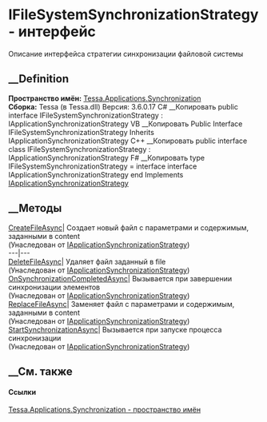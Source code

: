# IFileSystemSynchronizationStrategy - интерфейс
Описание интерфейса стратегии синхронизации файловой системы
## __Definition
 **Пространство имён:**
[Tessa.Applications.Synchronization](N_Tessa_Applications_Synchronization.htm)  
 **Сборка:** Tessa (в Tessa.dll) Версия: 3.6.0.17
C# __Копировать
     public interface IFileSystemSynchronizationStrategy : IApplicationSynchronizationStrategy
VB __Копировать
     Public Interface IFileSystemSynchronizationStrategy
    	Inherits IApplicationSynchronizationStrategy
C++ __Копировать
     public interface class IFileSystemSynchronizationStrategy : IApplicationSynchronizationStrategy
F# __Копировать
     type IFileSystemSynchronizationStrategy = 
        interface
            interface IApplicationSynchronizationStrategy
        end
Implements
    [IApplicationSynchronizationStrategy](T_Tessa_Applications_Synchronization_IApplicationSynchronizationStrategy.htm)
##  __Методы
[CreateFileAsync](M_Tessa_Applications_Synchronization_IApplicationSynchronizationStrategy_CreateFileAsync.htm)|
Создает новый файл с параметрами и содержимым, заданными в content  
(Унаследован от
[IApplicationSynchronizationStrategy](T_Tessa_Applications_Synchronization_IApplicationSynchronizationStrategy.htm))  
---|---  
[DeleteFileAsync](M_Tessa_Applications_Synchronization_IApplicationSynchronizationStrategy_DeleteFileAsync.htm)|
Удаляет файл заданный в file  
(Унаследован от
[IApplicationSynchronizationStrategy](T_Tessa_Applications_Synchronization_IApplicationSynchronizationStrategy.htm))  
[OnSynchronizationCompletedAsync](M_Tessa_Applications_Synchronization_IApplicationSynchronizationStrategy_OnSynchronizationCompletedAsync.htm)|
Вызывается при завершении синхронизации элементов  
(Унаследован от
[IApplicationSynchronizationStrategy](T_Tessa_Applications_Synchronization_IApplicationSynchronizationStrategy.htm))  
[ReplaceFileAsync](M_Tessa_Applications_Synchronization_IApplicationSynchronizationStrategy_ReplaceFileAsync.htm)|
Заменяет файл с параметрами и содержимым, заданными в content  
(Унаследован от
[IApplicationSynchronizationStrategy](T_Tessa_Applications_Synchronization_IApplicationSynchronizationStrategy.htm))  
[StartSynchronizationAsync](M_Tessa_Applications_Synchronization_IApplicationSynchronizationStrategy_StartSynchronizationAsync.htm)|
Вызывается при запуске процесса синхронизации  
(Унаследован от
[IApplicationSynchronizationStrategy](T_Tessa_Applications_Synchronization_IApplicationSynchronizationStrategy.htm))  
##  __См. также
#### Ссылки
[Tessa.Applications.Synchronization - пространство
имён](N_Tessa_Applications_Synchronization.htm)
